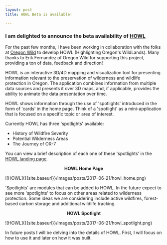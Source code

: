 ```yaml
---
layout: post
title: HOWL Beta is available!

---
```

### I am delighted to announce the beta availability of [HOWL](http://oregonhowl.org)

For the past few months, I have been working in collaboration with the folks at [Oregon Wild](http://oregonwild.org/) to develop HOWL (Highlighting Oregon's WildLands). Many thanks to Erik Fernandez of Oregon Wild for supporting this project, providing a ton of data, feedback and direction! 

HOWL is an interactive 3D/4D mapping and visualization tool for presenting information relevant to the preservation of wilderness and wildlife protection in Oregon. The application combines information from multiple data sources and presents it over 3D maps, and, if applicable, provides the ability to animate the data presentation over time.

HOWL shows information through the use of 'spotlights' introduced in the form of 'cards' in the home page. Think of a 'spotlight' as a mini-application that is focused on a specific topic or area of interest.

Currently HOWL has three 'spotlights' available:

* History of Wildfire Severity
* Potential Wilderness Areas
* The Journey of OR-7

You can view a brief description of each one of these 'spotlights' in the [HOWL landing page](http://oregonhowl.org).

<p align="center"><b>HOWL Home Page</b></p>
![HOWL]({{site.baseurl}}/images/posts/2017-06-21/howl_home.png)

'Spotlights' are modules that can be added to HOWL. In the future expect to see more 'spotlights' to focus on other areas related to wilderness protection. Some ideas we are considering include active wildfires, forest-based carbon storage and additional wildlife tracking.

<p align="center"><b>HOWL Spotlight</b></p>
![HOWL]({{site.baseurl}}/images/posts/2017-06-21/howl_spotlight.png)

In future posts I will be delving into the details of HOWL. First, I will focus on how to use it and later on how it was built.




